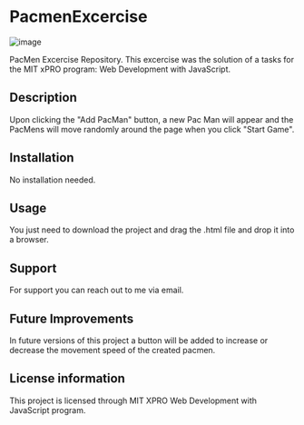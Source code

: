 # PacmenExcercise
![image](https://user-images.githubusercontent.com/56746958/134919076-855153ba-5ec8-41ce-addc-0c3898bd565a.png)

PacMen Excercise Repository. This excercise was the solution of a tasks for the MIT xPRO program: Web Development with JavaScript.

## Description
Upon clicking the "Add PacMan" button, a new Pac Man will appear and the PacMens will move randomly around the page when you click "Start Game".

## Installation
No installation needed.

## Usage
You just need to download the project and drag the .html file and drop it into a browser.

## Support
For support you can reach out to me via email.

## Future Improvements
In future versions of this project a button will be added to increase or decrease the movement speed of the created pacmen.

## License information
This project is licensed through MIT XPRO Web Development with JavaScript program.
